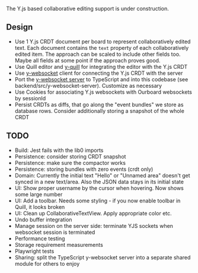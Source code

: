 The Y.js based collaborative editing support is under construction.

## Design

-   Use 1 Y.js CRDT document per board to represent collaboratively edited text. Each document contains the `text` property of each collaboratively edited item. The approach can be scaled to include other fields too. Maybe all fields at some point if the approach proves good.
-   Use Quill editor and [y-quill](https://github.com/yjs/y-quill) for integrating the editor with the Y.js CRDT
-   Use [y-websocket](https://github.com/yjs/y-websocket) client for connecting the Y.js CRDT with the server
-   Port the [y-websocket server](https://github.com/yjs/y-websocket/blob/master/bin/server.js) to TypeScript and into this codebase (see backend/src/y-websocket-server). Customize as necessary
-   Use Cookies for associating Y.js websockets with Ourboard websockets by sessionId
-   Persist CRDTs as diffs, that go along the "event bundles" we store as database rows. Consider additionally storing a snapshot of the whole CRDT

## TODO

-   Build: Jest fails with the lib0 imports
-   Persistence: consider storing CRDT snapshot
-   Persistence: make sure the compactor works
-   Persistence: storing bundles with zero events (crdt only)
-   Domain: Currently the initial text "Hello" or "Unnamed area" doesn't get synced in a new text/area. Also the JSON data stays in its initial state
-   UI: Show proper username by the cursor when hovering. Now shows some large number
-   UI: Add a toolbar. Needs some styling - if you now enable toolbar in Quill, it looks broken
-   UI: Clean up CollaborativeTextView. Apply appropriate color etc.
-   Undo buffer integration
-   Manage session on the server side: terminate YJS sockets when websocket session is terminated
-   Performance testing
-   Storage requirement measurements
-   Playwright tests
-   Sharing: split the TypeScript y-websocket server into a separate shared module for others to enjoy
